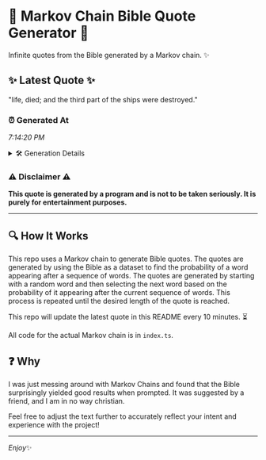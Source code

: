 # 📖 Markov Chain Bible Quote Generator 📖

Infinite quotes from the Bible generated by a Markov chain. ✨

## ✨ Latest Quote ✨
"life, died; and the third part of the ships were destroyed."

### ⏰ Generated At
*7:14:20 PM*

<details>
    <summary>🛠️ Generation Details</summary>
    <p>
        <strong>🌱 Seed:</strong> life,<br>
        <strong>🔄 Iterations:</strong> 10<br>
        <strong>📜 Context History:</strong><br>[ life, ]: died;<br>[ life,, died; ]: and<br>[ life,, died;, and ]: the<br>[ life,, died;, and, the ]: third<br>[ life,, died;, and, the, third ]: part<br>[ life,, died;, and, the, third, part ]: of<br>[ died;, and, the, third, part, of ]: the<br>[ and, the, third, part, of, the ]: ships<br>[ the, third, part, of, the, ships ]: were<br>[ third, part, of, the, ships, were ]: destroyed.<br>
    </p>
</details>

### ⚠️ Disclaimer ⚠️
**This quote is generated by a program and is not to be taken seriously. It is purely for entertainment purposes.**

---

## 🔍 How It Works

This repo uses a Markov chain to generate Bible quotes. The quotes are generated by using the Bible as a dataset to find the probability of a word appearing after a sequence of words. The quotes are generated by starting with a random word and then selecting the next word based on the probability of it appearing after the current sequence of words. This process is repeated until the desired length of the quote is reached.

This repo will update the latest quote in this README every 10 minutes. ⏳

All code for the actual Markov chain is in `index.ts`.

## ❓ Why

I was just messing around with Markov Chains and found that the Bible surprisingly yielded good results when prompted. 
It was suggested by a friend, and I am in no way christian.

Feel free to adjust the text further to accurately reflect your intent and experience with the project!

---

*Enjoy*✨
